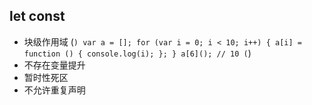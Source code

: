 ## **let const**
   - 块级作用域
      (```)
        var a = [];
        for (var i = 0; i < 10; i++) {
          a[i] = function () {
            console.log(i);
          };
        }
        a[6](); // 10
      (```)
   - 不存在变量提升
   - 暂时性死区
   - 不允许重复声明

